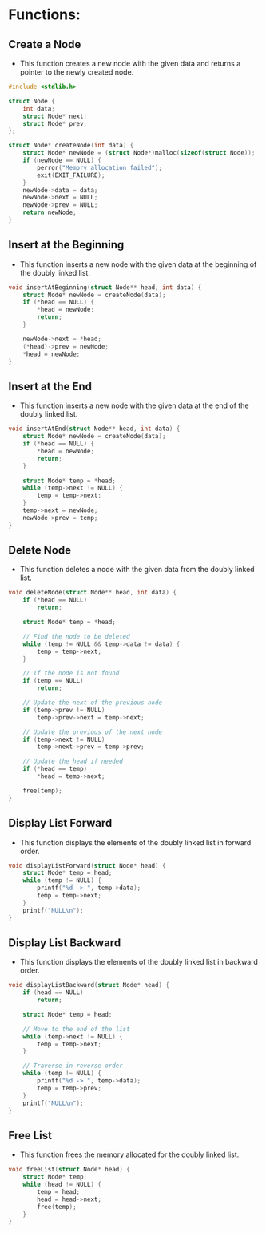 # Functions:
## **Create a Node**

- This function creates a new node with the given data and returns a pointer to the newly created node.
```c
#include <stdlib.h>

struct Node {
    int data;
    struct Node* next;
    struct Node* prev;
};

struct Node* createNode(int data) {
    struct Node* newNode = (struct Node*)malloc(sizeof(struct Node));
    if (newNode == NULL) {
        perror("Memory allocation failed");
        exit(EXIT_FAILURE);
    }
    newNode->data = data;
    newNode->next = NULL;
    newNode->prev = NULL;
    return newNode;
}

```

## **Insert at the Beginning**

- This function inserts a new node with the given data at the beginning of the doubly linked list.
```c
void insertAtBeginning(struct Node** head, int data) {
    struct Node* newNode = createNode(data);
    if (*head == NULL) {
        *head = newNode;
        return;
    }

    newNode->next = *head;
    (*head)->prev = newNode;
    *head = newNode;
}

```

## **Insert at the End**

- This function inserts a new node with the given data at the end of the doubly linked list.
```c
void insertAtEnd(struct Node** head, int data) {
    struct Node* newNode = createNode(data);
    if (*head == NULL) {
        *head = newNode;
        return;
    }

    struct Node* temp = *head;
    while (temp->next != NULL) {
        temp = temp->next;
    }
    temp->next = newNode;
    newNode->prev = temp;
}

```



## **Delete Node**

- This function deletes a node with the given data from the doubly linked list.
```c
void deleteNode(struct Node** head, int data) {
    if (*head == NULL)
        return;

    struct Node* temp = *head;

    // Find the node to be deleted
    while (temp != NULL && temp->data != data) {
        temp = temp->next;
    }

    // If the node is not found
    if (temp == NULL)
        return;

    // Update the next of the previous node
    if (temp->prev != NULL)
        temp->prev->next = temp->next;

    // Update the previous of the next node
    if (temp->next != NULL)
        temp->next->prev = temp->prev;

    // Update the head if needed
    if (*head == temp)
        *head = temp->next;

    free(temp);
}

```
## **Display List Forward**

- This function displays the elements of the doubly linked list in forward order.
```c
void displayListForward(struct Node* head) {
    struct Node* temp = head;
    while (temp != NULL) {
        printf("%d -> ", temp->data);
        temp = temp->next;
    }
    printf("NULL\n");
}

```

## **Display List Backward**

- This function displays the elements of the doubly linked list in backward order.
```c
void displayListBackward(struct Node* head) {
    if (head == NULL)
        return;

    struct Node* temp = head;

    // Move to the end of the list
    while (temp->next != NULL) {
        temp = temp->next;
    }

    // Traverse in reverse order
    while (temp != NULL) {
        printf("%d -> ", temp->data);
        temp = temp->prev;
    }
    printf("NULL\n");
}

```

## **Free List**

- This function frees the memory allocated for the doubly linked list.
```c
void freeList(struct Node* head) {
    struct Node* temp;
    while (head != NULL) {
        temp = head;
        head = head->next;
        free(temp);
    }
}

```